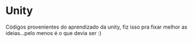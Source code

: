 # Unity
Códigos provenientes do aprendizado da unity, fiz isso pra fixar melhor as ideias...pelo menos é o que devia ser :)
